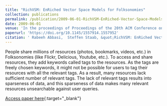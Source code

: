 ```yaml
---
title: "RichVSM: EnRiched Vector Space Models for Folksonomies"
collection: publications
permalink: /publication/2009-06-01-RichVSM-EnRiched-Vector-Space-Models-for-Folksonomies
date: 2009-06-01
venue: 'In the proceedings of Proceedings of the 20th ACM Conference on Hypertext and Hypermedia'
paperurl: 'https://doi.org/10.1145/1557914.1557952'
citation: ' Rabeeh Abbasi,  Steffen Staab, &quot;RichVSM: EnRiched Vector Space Models for Folksonomies.&quot; In the proceedings of Proceedings of the 20th ACM Conference on Hypertext and Hypermedia, 2009.'
---
```

People share millions of resources (photos, bookmarks, videos, etc.) in Folksonomies (like Flickr, Delicious, Youtube, etc.). To access and share resources, they add keywords called tags to the resources. As the tags are freely chosen keywords, it might not be possible for users to tag their resources with all the relevant tags. As a result, many resources lack sufficient number of relevant tags. The lack of relevant tags results into sparseness of data, and this sparseness of data makes many relevant resources unsearchable against user queries.

[Access paper here](https://doi.org/10.1145/1557914.1557952){:target="_blank"}
